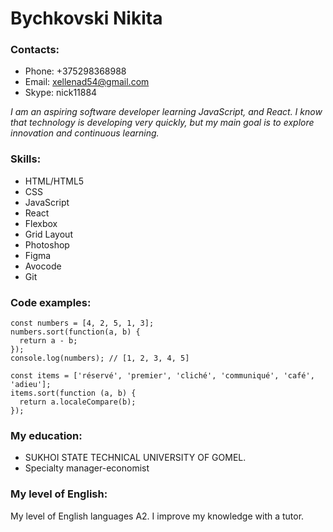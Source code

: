 # **Bychkovski Nikita**

### Contacts:
* Phone: +375298368988
* Email:  xellenad54@gmail.com
* Skype:  nick11884

*I am an aspiring software developer learning JavaScript, and
React. I know that technology is developing very quickly, but my main goal is to explore innovation and continuous learning.*

### Skills:
* HTML/HTML5
* CSS
* JavaScript
* React
* Flexbox
* Grid Layout
* Photoshop
* Figma
* Avocode
* Git

### Code examples:
```
const numbers = [4, 2, 5, 1, 3];
numbers.sort(function(a, b) {
  return a - b;
});
console.log(numbers); // [1, 2, 3, 4, 5]
```
```
const items = ['réservé', 'premier', 'cliché', 'communiqué', 'café', 'adieu'];
items.sort(function (a, b) {
  return a.localeCompare(b);
});
```
### My education:

* SUKHOI STATE TECHNICAL UNIVERSITY OF GOMEL.
* Specialty manager-economist

### My level of English:
My level of English languages A2. I improve my knowledge with a tutor.




















